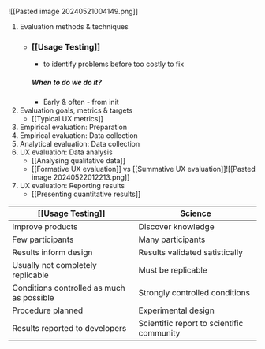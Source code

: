 ![[Pasted image 20240521004149.png]]
1. Evaluation methods & techniques
	 - ### [[Usage Testing]]
		 - to identify problems before too costly to fix
		 ##### When to do we do it?
		 - Early & often - from init
1. Evaluation goals, metrics & targets
	- [[Typical UX metrics]]
2. Empirical evaluation: Preparation
3. Empirical evaluation: Data collection
4. Analytical evaluation: Data collection
5. UX evaluation: Data analysis
	- [[Analysing qualitative data]]
	- [[Formative UX evaluation]] vs [[Summative UX evaluation]]![[Pasted image 20240522012213.png]]
6. UX evaluation: Reporting results
	- [[Presenting quantitative results]]

| [[Usage Testing]]                         | Science                                   |
| ----------------------------------------- | ----------------------------------------- |
| Improve products                          | Discover knowledge                        |
| Few participants                          | Many participants                         |
| Results inform design                     | Results validated satistically            |
| Usually not completely replicable         | Must be replicable                        |
| Conditions controlled as much as possible | Strongly controlled conditions            |
| Procedure planned                         | Experimental design                       |
| Results reported to developers            | Scientific report to scientific community |

